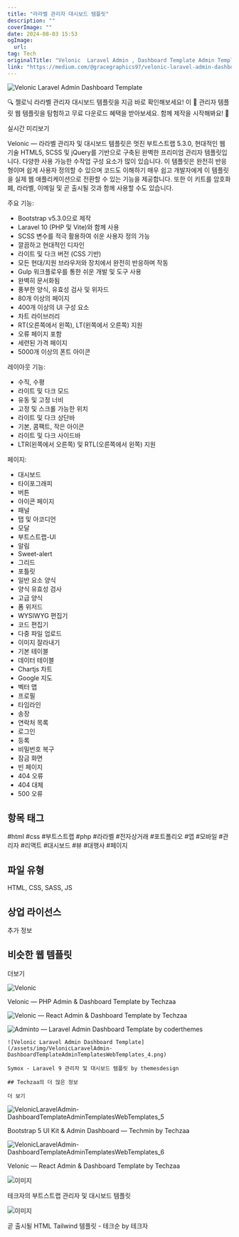 ```yaml
---
title: "라라벨 관리자 대시보드 템플릿"
description: ""
coverImage: ""
date: 2024-08-03 15:53
ogImage: 
  url: 
tag: Tech
originalTitle: "Velonic  Laravel Admin , Dashboard Template Admin Templates Web Templates"
link: "https://medium.com/@gracegraphics97/velonic-laravel-admin-dashboard-template-admin-templates-web-templates-92511d5dd14e"
---
```




![Velonic Laravel Admin Dashboard Template](/assets/img/VelonicLaravelAdmin-DashboardTemplateAdminTemplatesWebTemplates_0.png)

🔍 젤로닉 라라벨 관리자 대시보드 템플릿을 지금 바로 확인해보세요! 이 📁 관리자 템플릿 웹 템플릿을 탐험하고 무료 다운로드 혜택을 받아보세요. 함께 제작을 시작해봐요! 🚀

실시간 미리보기

Velonic — 라라벨 관리자 및 대시보드 템플릿은 멋진 부트스트랩 5.3.0, 현대적인 웹 기술 HTML5, SCSS 및 jQuery를 기반으로 구축된 완벽한 프리미엄 관리자 템플릿입니다. 다양한 사용 가능한 수작업 구성 요소가 많이 있습니다. 이 템플릿은 완전히 반응형이며 쉽게 사용자 정의할 수 있으며 코드도 이해하기 매우 쉽고 개발자에게 이 템플릿을 실제 웹 애플리케이션으로 전환할 수 있는 기능을 제공합니다. 또한 이 키트를 암호화폐, 라라벨, 이메일 및 곧 출시될 것과 함께 사용할 수도 있습니다.

<div class="content-ad"></div>

주요 기능:

- Bootstrap v5.3.0으로 제작
- Laravel 10 (PHP 및 Vite)와 함께 사용
- SCSS 변수를 적극 활용하여 쉬운 사용자 정의 가능
- 깔끔하고 현대적인 디자인
- 라이트 및 다크 버전 (CSS 기반)
- 모든 현대/지원 브라우저와 장치에서 완전히 반응하며 작동
- Gulp 워크플로우를 통한 쉬운 개발 및 도구 사용
- 완벽히 문서화됨
- 풍부한 양식, 유효성 검사 및 위자드
- 80개 이상의 페이지
- 400개 이상의 UI 구성 요소
- 차트 라이브러리
- RT(오른쪽에서 왼쪽), LT(왼쪽에서 오른쪽) 지원
- 오류 페이지 포함
- 세련된 가격 페이지
- 5000개 이상의 폰트 아이콘

레이아웃 기능:

- 수직, 수평
- 라이트 및 다크 모드
- 유동 및 고정 너비
- 고정 및 스크롤 가능한 위치
- 라이트 및 다크 상단바
- 기본, 콤팩트, 작은 아이콘
- 라이트 및 다크 사이드바
- LTR(왼쪽에서 오른쪽) 및 RTL(오른쪽에서 왼쪽) 지원

<div class="content-ad"></div>

페이지:

- 대시보드
- 타이포그래피
- 버튼
- 아이콘 페이지
- 패널
- 탭 및 아코디언
- 모달
- 부트스트랩-UI
- 알림
- Sweet-alert
- 그리드
- 포틀릿
- 일반 요소 양식
- 양식 유효성 검사
- 고급 양식
- 폼 위저드
- WYSIWYG 편집기
- 코드 편집기
- 다중 파일 업로드
- 이미지 잘라내기
- 기본 테이블
- 데이터 테이블
- Chartjs 차트
- Google 지도
- 벡터 맵
- 프로필
- 타임라인
- 송장
- 연락처 목록
- 로그인
- 등록
- 비밀번호 복구
- 잠금 화면
- 빈 페이지
- 404 오류
- 404 대체
- 500 오류

## 항목 태그

#html #css #부트스트랩 #php #라라벨 #전자상거래 #포트폴리오 #앱 #모바일 #관리자 #리액트 #대시보드 #뷰 #대행사 #페이지

<div class="content-ad"></div>

## 파일 유형

HTML, CSS, SASS, JS

## 상업 라이선스

추가 정보

<div class="content-ad"></div>

## 비슷한 웹 템플릿

더보기

![Velonic](/assets/img/VelonicLaravelAdmin-DashboardTemplateAdminTemplatesWebTemplates_1.png)

Velonic — PHP Admin & Dashboard Template by Techzaa

<div class="content-ad"></div>

![Velonic — React Admin & Dashboard Template by Techzaa](/assets/img/VelonicLaravelAdmin-DashboardTemplateAdminTemplatesWebTemplates_2.png)

![Adminto — Laravel Admin Dashboard Template by coderthemes](/assets/img/VelonicLaravelAdmin-DashboardTemplateAdminTemplatesWebTemplates_3.png)

<div class="content-ad"></div>

```
![Velonic Laravel Admin Dashboard Template](/assets/img/VelonicLaravelAdmin-DashboardTemplateAdminTemplatesWebTemplates_4.png)

Symox - Laravel 9 관리자 및 대시보드 템플릿 by themesdesign

## Techzaa의 더 많은 정보

더 보기
```

<div class="content-ad"></div>

![VelonicLaravelAdmin-DashboardTemplateAdminTemplatesWebTemplates_5](/assets/img/VelonicLaravelAdmin-DashboardTemplateAdminTemplatesWebTemplates_5.png)

Bootstrap 5 UI Kit & Admin Dashboard — Techmin by Techzaa

![VelonicLaravelAdmin-DashboardTemplateAdminTemplatesWebTemplates_6](/assets/img/VelonicLaravelAdmin-DashboardTemplateAdminTemplatesWebTemplates_6.png)

Velonic — React Admin & Dashboard Template by Techzaa

<div class="content-ad"></div>

![이미지](/assets/img/VelonicLaravelAdmin-DashboardTemplateAdminTemplatesWebTemplates_7.png)

테크자의 부트스트랩 관리자 및 대시보드 템플릿

![이미지](/assets/img/VelonicLaravelAdmin-DashboardTemplateAdminTemplatesWebTemplates_8.png)

곧 출시될 HTML Tailwind 템플릿 - 테크순 by 테크자

